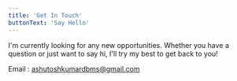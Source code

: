 ```yaml
---
title: 'Get In Touch'
buttonText: 'Say Hello'
---
```


I'm currently looking for any new opportunities. Whether you have a question or just want to say hi, I'll try my best to get back to you!

Email : ashutoshkumardbms@gmail.com
